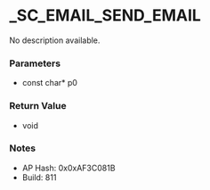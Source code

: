 # _SC_EMAIL_SEND_EMAIL

No description available.

### Parameters
* const char* p0

### Return Value
* void

### Notes
* AP Hash: 0x0xAF3C081B
* Build: 811

